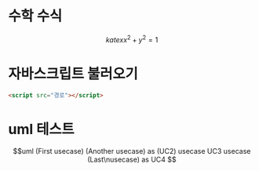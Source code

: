 # 수학 수식
  $$katex
  x^2 + y^2 = 1
  $$

# 자바스크립트 불러오기
  ```html
  <script src="경로"></script>
  ```

# uml 테스트
  $$uml
  (First usecase)
  (Another usecase) as (UC2)
  usecase UC3
  usecase (Last\nusecase) as UC4
  $$
